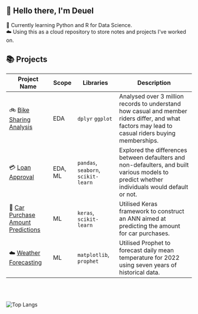 ## 🐼 Hello there, I'm Deuel

📝 Currently learning Python and R for Data Science.  
☁️ Using this as a cloud repository to store notes and projects I've worked on.

## 📚 Projects
| Project Name | Scope | Libraries | Description |
|---|---|---|---|
|🚲 [Bike Sharing Analysis](https://htmlpreview.github.io/?https://github.com/Deuellau/Projects/blob/main/Google%20Capstone%20(Bike)/Google-Capstone-Bike.html) | EDA | `dplyr` `ggplot` | Analysed over 3 million records to understand how casual and member riders differ, and what factors may lead to casual riders buying memberships.|
|💳 [Loan Approval](https://github.com/Deuellau/Projects/tree/main/Loan%20Approval) | EDA, ML | `pandas`, `seaborn`, `scikit-learn` | Explored the differences between defaulters and non-defaulters, and built various models to predict whether individuals would default or not. |
|🚗 [Car Purchase Amount Predictions](https://github.com/Deuellau/Projects/tree/main/Car%20Purchase%20Amount%20Predictions) | ML | `keras`, `scikit-learn` | Utilised Keras framework to construct an ANN aimed at predicting the amount for car purchases. |
| ☁️ [Weather Forecasting](https://github.com/Deuellau/Projects/blob/main/Weather%20Forecasting/Weather%20Forecasting.ipynb) | ML | `matplotlib`, `prophet` |Utilised Prophet to forecast daily mean temperature for 2022 using seven years of historical data. |]
<br>
<br>

![Top Langs](https://github-readme-stats.vercel.app/api/top-langs/?username=deuellau&layout=compact&theme=transparent)

